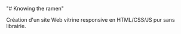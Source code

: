 "# Knowing the ramen"

Création d'un site Web vitrine responsive en HTML/CSS/JS pur sans librairie.

